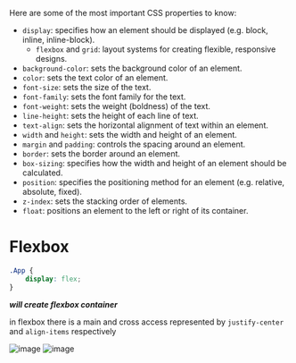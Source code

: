 Here are some of the most important CSS properties to know:

- `display`: specifies how an element should be displayed (e.g. block, inline, inline-block).
  - `flexbox` and `grid`: layout systems for creating flexible, responsive designs.
- `background-color`: sets the background color of an element.
- `color`: sets the text color of an element.
- `font-size`: sets the size of the text.
- `font-family`: sets the font family for the text.
- `font-weight`: sets the weight (boldness) of the text.
- `line-height`: sets the height of each line of text.
- `text-align`: sets the horizontal alignment of text within an element.
- `width` and `height`: sets the width and height of an element.
- `margin` and `padding`: controls the spacing around an element.
- `border`: sets the border around an element.
- `box-sizing`: specifies how the width and height of an element should be calculated.
- `position`: specifies the positioning method for an element (e.g. relative, absolute, fixed).
- `z-index`: sets the stacking order of elements.
- `float`: positions an element to the left or right of its container.


# Flexbox

```css
.App {
    display: flex;
}
```  
**_will create flexbox container_**

in flexbox there is a main and cross access represented by `justify-center` and `align-items` respectively

![image](https://user-images.githubusercontent.com/63263301/229141149-51268235-fb6a-44bc-9309-ba8ae5f6477b.png)
![image](https://user-images.githubusercontent.com/63263301/229141218-9420920e-e0a7-4afb-acfa-d3f20e7c9220.png)
